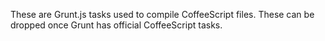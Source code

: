These are Grunt.js tasks used to compile CoffeeScript files.
These can be dropped once Grunt has official CoffeeScript tasks.
 